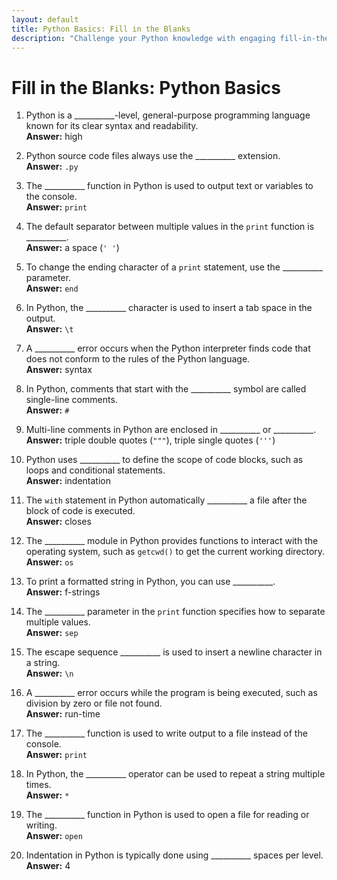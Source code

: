 ```yaml
---
layout: default
title: Python Basics: Fill in the Blanks
description: "Challenge your Python knowledge with engaging fill-in-the-blank exercises on basic concepts. Ideal for beginners to practice and solidify their understanding."
---
```


# Fill in the Blanks: Python Basics

1. Python is a __________-level, general-purpose programming language known for its clear syntax and readability.  
   **Answer:** high  

2. Python source code files always use the __________ extension.  
   **Answer:** `.py`  

3. The __________ function in Python is used to output text or variables to the console.  
   **Answer:** `print`  

4. The default separator between multiple values in the `print` function is __________.  
   **Answer:** a space (`' '`)  

5. To change the ending character of a `print` statement, use the __________ parameter.  
   **Answer:** `end`  

6. In Python, the __________ character is used to insert a tab space in the output.  
   **Answer:** `\t`  

7. A __________ error occurs when the Python interpreter finds code that does not conform to the rules of the Python language.  
   **Answer:** syntax  

8. In Python, comments that start with the __________ symbol are called single-line comments.  
   **Answer:** `#`  

9. Multi-line comments in Python are enclosed in __________ or __________.  
   **Answer:** triple double quotes (`"""`), triple single quotes (`'''`)  

10. Python uses __________ to define the scope of code blocks, such as loops and conditional statements.  
    **Answer:** indentation  

11. The `with` statement in Python automatically __________ a file after the block of code is executed.  
    **Answer:** closes  

12. The __________ module in Python provides functions to interact with the operating system, such as `getcwd()` to get the current working directory.  
    **Answer:** `os`  

13. To print a formatted string in Python, you can use __________.  
    **Answer:** f-strings  

14. The __________ parameter in the `print` function specifies how to separate multiple values.  
    **Answer:** `sep`  

15. The escape sequence __________ is used to insert a newline character in a string.  
    **Answer:** `\n`  

16. A __________ error occurs while the program is being executed, such as division by zero or file not found.  
    **Answer:** run-time  

17. The __________ function is used to write output to a file instead of the console.  
    **Answer:** `print`  

18. In Python, the __________ operator can be used to repeat a string multiple times.  
    **Answer:** `*`  

19. The __________ function in Python is used to open a file for reading or writing.  
    **Answer:** `open`  

20. Indentation in Python is typically done using __________ spaces per level.  
    **Answer:** 4  
